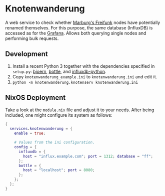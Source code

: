 # Knotenwanderung

A web service to check whether [Marburg's Freifunk][ffmr] nodes have potentially
renamed themselves. For this purpose, the same database (InfluxDB) is accessed
as for the [Grafana][grafana]. Allows both querying single nodes and performing
bulk requests.


## Development

1. Install a recent Python 3 together with the dependencies specified in
  `setup.py`: [bjoern][], [bottle][], and [influxdb-python][].
2. Copy `knotenwanderung_example.ini` to `knotenwanderung.ini` and edit it.
3. `python -m knotenwanderung.knotenserv knotenwanderung.ini`


## NixOS Deployment

Take a look at the `module.nix` file and adjust it to your needs. After being
included, one might configure its system as follows:

```nix
{
  services.knotenwanderung = {
    enable = true;

    # Values from the ini configuration.
    config = {
      influxdb = {
        host = "influx.example.com"; port = 1312; database = "ff";
      };
      bottle = {
        host = "localhost"; port = 8080;
      };
    };
  };
}
```


[ffmr]: https://marburg.freifunk.net/
[grafana]: https://grafana.hsmr.cc/
[influxdb-python]: https://github.com/influxdata/influxdb-python
[bjoern]: https://github.com/jonashaag/bjoern
[bottle]: https://bottlepy.org/docs/dev/
